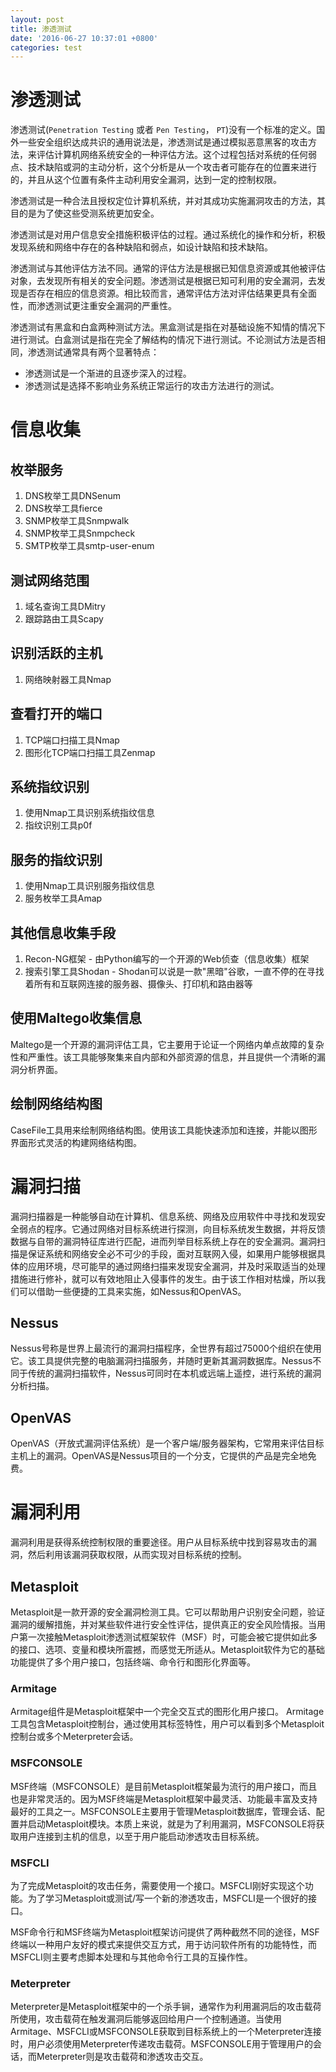 ```yaml
---
layout: post
title: 渗透测试
date: '2016-06-27 10:37:01 +0800'
categories: test
---
```


# 渗透测试

渗透测试(`Penetration Testing` 或者 `Pen Testing`， `PT`)没有一个标准的定义。国外一些安全组织达成共识的通用说法是，渗透测试是通过模拟恶意黑客的攻击方法，来评估计算机网络系统安全的一种评估方法。这个过程包括对系统的任何弱点、技术缺陷或洞的主动分析，这个分析是从一个攻击者可能存在的位置来进行的，并且从这个位置有条件主动利用安全漏洞，达到一定的控制权限。

渗透测试是一种合法且授权定位计算机系统，并对其成功实施漏洞攻击的方法，其目的是为了使这些受测系统更加安全。

渗透测试是对用户信息安全措施积极评估的过程。通过系统化的操作和分析，积极发现系统和网络中存在的各种缺陷和弱点，如设计缺陷和技术缺陷。

渗透测试与其他评估方法不同。通常的评估方法是根据已知信息资源或其他被评估对象，去发现所有相关的安全问题。渗透测试是根据已知可利用的安全漏洞，去发现是否存在相应的信息资源。相比较而言，通常评估方法对评估结果更具有全面性，而渗透测试更注重安全漏洞的严重性。

渗透测试有黑盒和白盒两种测试方法。黑盒测试是指在对基础设施不知情的情况下进行测试。白盒测试是指在完全了解结构的情况下进行测试。不论测试方法是否相同，渗透测试通常具有两个显著特点：

- 渗透测试是一个渐进的且逐步深入的过程。
- 渗透测试是选择不影响业务系统正常运行的攻击方法进行的测试。

# 信息收集

## 枚举服务

1. DNS枚举工具DNSenum
2. DNS枚举工具fierce
3. SNMP枚举工具Snmpwalk
4. SNMP枚举工具Snmpcheck
5. SMTP枚举工具smtp-user-enum

## 测试网络范围

1. 域名查询工具DMitry
2. 跟踪路由工具Scapy

## 识别活跃的主机

1. 网络映射器工具Nmap

## 查看打开的端口

1. TCP端口扫描工具Nmap
2. 图形化TCP端口扫描工具Zenmap

## 系统指纹识别

1. 使用Nmap工具识别系统指纹信息
2. 指纹识别工具p0f

## 服务的指纹识别

1. 使用Nmap工具识别服务指纹信息
2. 服务枚举工具Amap

## 其他信息收集手段

1. Recon-NG框架 - 由Python编写的一个开源的Web侦查（信息收集）框架
2. 搜索引擎工具Shodan - Shodan可以说是一款"黑暗"谷歌，一直不停的在寻找着所有和互联网连接的服务器、摄像头、打印机和路由器等

## 使用Maltego收集信息

Maltego是一个开源的漏洞评估工具，它主要用于论证一个网络内单点故障的复杂性和严重性。该工具能够聚集来自内部和外部资源的信息，并且提供一个清晰的漏洞分析界面。

## 绘制网络结构图

CaseFile工具用来绘制网络结构图。使用该工具能快速添加和连接，并能以图形界面形式灵活的构建网络结构图。

# 漏洞扫描

漏洞扫描器是一种能够自动在计算机、信息系统、网络及应用软件中寻找和发现安全弱点的程序。它通过网络对目标系统进行探测，向目标系统发生数据，并将反馈数据与自带的漏洞特征库进行匹配，进而列举目标系统上存在的安全漏洞。漏洞扫描是保证系统和网络安全必不可少的手段，面对互联网入侵，如果用户能够根据具体的应用环境，尽可能早的通过网络扫描来发现安全漏洞，并及时采取适当的处理措施进行修补，就可以有效地阻止入侵事件的发生。由于该工作相对枯燥，所以我们可以借助一些便捷的工具来实施，如Nessus和OpenVAS。

## Nessus

Nessus号称是世界上最流行的漏洞扫描程序，全世界有超过75000个组织在使用它。该工具提供完整的电脑漏洞扫描服务，并随时更新其漏洞数据库。Nessus不同于传统的漏洞扫描软件，Nessus可同时在本机或远端上遥控，进行系统的漏洞分析扫描。

## OpenVAS

OpenVAS（开放式漏洞评估系统）是一个客户端/服务器架构，它常用来评估目标主机上的漏洞。OpenVAS是Nessus项目的一个分支，它提供的产品是完全地免费。

# 漏洞利用

漏洞利用是获得系统控制权限的重要途径。用户从目标系统中找到容易攻击的漏洞，然后利用该漏洞获取权限，从而实现对目标系统的控制。

## Metasploit

Metasploit是一款开源的安全漏洞检测工具。它可以帮助用户识别安全问题，验证漏洞的缓解措施，并对某些软件进行安全性评估，提供真正的安全风险情报。当用户第一次接触Metasploit渗透测试框架软件（MSF）时，可能会被它提供如此多的接口、选项、变量和模块所震撼，而感觉无所适从。Metasploit软件为它的基础功能提供了多个用户接口，包括终端、命令行和图形化界面等。

### Armitage

Armitage组件是Metasploit框架中一个完全交互式的图形化用户接口。 Armitage工具包含Metasploit控制台，通过使用其标签特性，用户可以看到多个Metasploit控制台或多个Meterpreter会话。

### MSFCONSOLE

MSF终端（MSFCONSOLE）是目前Metasploit框架最为流行的用户接口，而且也是非常灵活的。因为MSF终端是Metasploit框架中最灵活、功能最丰富及支持最好的工具之一。MSFCONSOLE主要用于管理Metasploit数据库，管理会话、配置并启动Metasploit模块。本质上来说，就是为了利用漏洞，MSFCONSOLE将获取用户连接到主机的信息，以至于用户能启动渗透攻击目标系统。

### MSFCLI

为了完成Metasploit的攻击任务，需要使用一个接口。MSFCLI刚好实现这个功能。为了学习Metasploit或测试/写一个新的渗透攻击，MSFCLI是一个很好的接口。

MSF命令行和MSF终端为Metasploit框架访问提供了两种截然不同的途径，MSF终端以一种用户友好的模式来提供交互方式，用于访问软件所有的功能特性，而MSFCLI则主要考虑脚本处理和与其他命令行工具的互操作性。

### Meterpreter

Meterpreter是Metasploit框架中的一个杀手锏，通常作为利用漏洞后的攻击载荷所使用，攻击载荷在触发漏洞后能够返回给用户一个控制通道。当使用Armitage、MSFCLI或MSFCONSOLE获取到目标系统上的一个Meterpreter连接时，用户必须使用Meterpreter传递攻击载荷。MSFCONSOLE用于管理用户的会话，而Meterpreter则是攻击载荷和渗透攻击交互。

